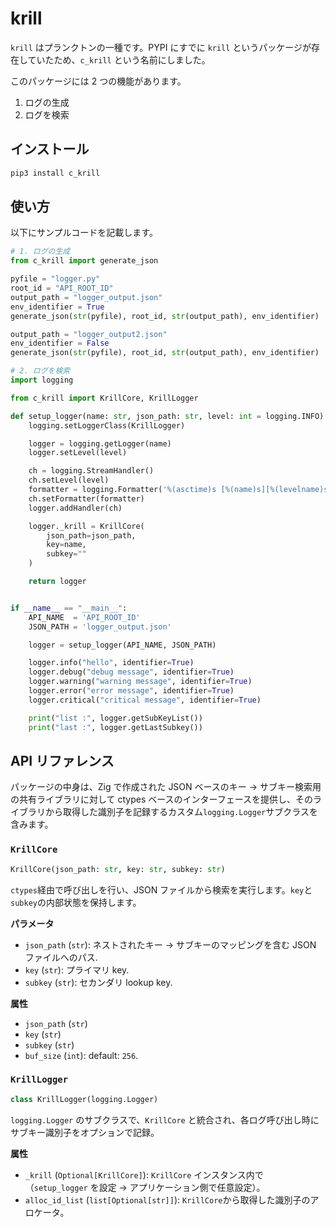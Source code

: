 # krill

`krill` はプランクトンの一種です。PYPI にすでに `krill` というパッケージが存在していたため、`c_krill` という名前にしました。

このパッケージには 2 つの機能があります。

1. ログの生成
2. ログを検索

## インストール

```bash
pip3 install c_krill
```

## 使い方

以下にサンプルコードを記載します。

```py
# 1. ログの生成
from c_krill import generate_json

pyfile = "logger.py"
root_id = "API_ROOT_ID"
output_path = "logger_output.json"
env_identifier = True
generate_json(str(pyfile), root_id, str(output_path), env_identifier)

output_path = "logger_output2.json"
env_identifier = False
generate_json(str(pyfile), root_id, str(output_path), env_identifier)
```

```py
# 2. ログを検索
import logging

from c_krill import KrillCore, KrillLogger

def setup_logger(name: str, json_path: str, level: int = logging.INFO) -> logging.Logger:
    logging.setLoggerClass(KrillLogger)

    logger = logging.getLogger(name)
    logger.setLevel(level)

    ch = logging.StreamHandler()
    ch.setLevel(level)
    formatter = logging.Formatter('%(asctime)s [%(name)s][%(levelname)s] %(message)s')
    ch.setFormatter(formatter)
    logger.addHandler(ch)

    logger._krill = KrillCore(
        json_path=json_path,
        key=name,
        subkey=""
    )

    return logger


if __name__ == "__main__":
    API_NAME  = 'API_ROOT_ID'
    JSON_PATH = 'logger_output.json'

    logger = setup_logger(API_NAME, JSON_PATH)

    logger.info("hello", identifier=True)
    logger.debug("debug message", identifier=True)
    logger.warning("warning message", identifier=True)
    logger.error("error message", identifier=True)
    logger.critical("critical message", identifier=True)

    print("list :", logger.getSubKeyList())
    print("last :", logger.getLastSubkey())

```

## API リファレンス

パッケージの中身は、Zig で作成された JSON ベースのキー → サブキー検索用の共有ライブラリに対して ctypes ベースのインターフェースを提供し、そのライブラリから取得した識別子を記録するカスタム`logging.Logger`サブクラスを含みます。

### `KrillCore`

```python
KrillCore(json_path: str, key: str, subkey: str)
```

`ctypes`経由で呼び出しを行い、JSON ファイルから検索を実行します。`key`と`subkey`の内部状態を保持します。

**パラメータ**

- `json_path` (`str`): ネストされたキー → サブキーのマッピングを含む JSON ファイルへのパス.
- `key` (`str`): プライマリ key.
- `subkey` (`str`): セカンダリ lookup key.

**属性**

- `json_path` (`str`)
- `key` (`str`)
- `subkey` (`str`)
- `buf_size` (`int`): default: `256`.

### `KrillLogger`

```python
class KrillLogger(logging.Logger)
```

`logging.Logger` のサブクラスで、`KrillCore` と統合され、各ログ呼び出し時にサブキー識別子をオプションで記録。

**属性**

- `_krill` (`Optional[KrillCore]`): `KrillCore` インスタンス内で（`setup_logger` を設定 → アプリケーション側で任意設定）。
- `alloc_id_list` (`list[Optional[str]]`): `KrillCore`から取得した識別子のアロケータ。
